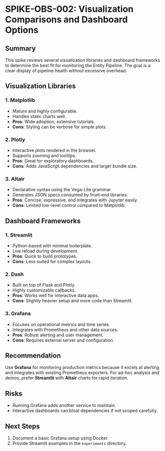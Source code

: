 # SPIKE-OBS-002: Visualization Comparisons and Dashboard Options

## Summary
This spike reviews several visualization libraries and dashboard frameworks to determine the best fit for monitoring the Entity Pipeline. The goal is a clear display of pipeline health without excessive overhead.

## Visualization Libraries
### 1. Matplotlib
- Mature and highly configurable.
- Handles static charts well.
- **Pros**: Wide adoption, extensive tutorials.
- **Cons**: Styling can be verbose for simple plots.

### 2. Plotly
- Interactive plots rendered in the browser.
- Supports zooming and tooltips.
- **Pros**: Great for exploratory dashboards.
- **Cons**: Adds JavaScript dependencies and larger bundle size.

### 3. Altair
- Declarative syntax using the Vega-Lite grammar.
- Generates JSON specs consumed by front‑end libraries.
- **Pros**: Concise, expressive, and integrates with Jupyter easily.
- **Cons**: Limited low-level control compared to Matplotlib.

## Dashboard Frameworks
### 1. Streamlit
- Python-based with minimal boilerplate.
- Live reload during development.
- **Pros**: Quick to build prototypes.
- **Cons**: Less suited for complex layouts.

### 2. Dash
- Built on top of Flask and Plotly.
- Highly customizable callbacks.
- **Pros**: Works well for interactive data apps.
- **Cons**: Slightly heavier setup and more code than Streamlit.

### 3. Grafana
- Focuses on operational metrics and time series.
- Integrates with Prometheus and other data sources.
- **Pros**: Robust alerting and user management.
- **Cons**: Requires external server and configuration.

## Recommendation
Use **Grafana** for monitoring production metrics because it excels at alerting and integrates with existing Prometheus exporters. For ad-hoc analysis and demos, prefer **Streamlit** with **Altair** charts for rapid iteration.

## Risks
- Running Grafana adds another service to maintain.
- Interactive dashboards can bloat dependencies if not scoped carefully.

## Next Steps
1. Document a basic Grafana setup using Docker.
2. Provide Streamlit examples in the `experiments` directory.
